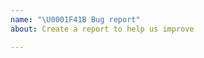 ```yaml
---
name: "\U0001F41B Bug report"
about: Create a report to help us improve

---
```


<!-- 
Please explain your issue precisely, and if possible provide a reproducer snippet (this helps resolve issues much quicker).

Thanks, happy hakking!
-->
